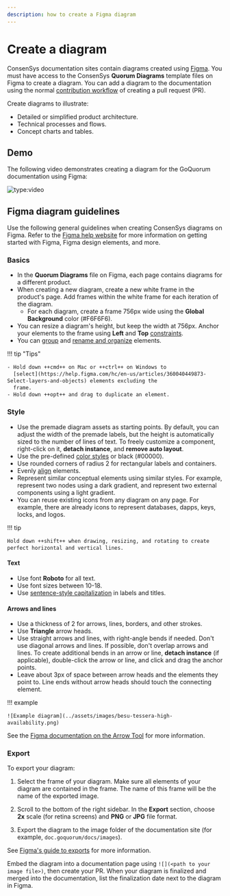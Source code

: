```yaml
---
description: how to create a Figma diagram
---
```


# Create a diagram

ConsenSys documentation sites contain diagrams created using [Figma](https://figma.com/).
You must have access to the ConsenSys **Quorum Diagrams** template files on Figma to create a diagram.
You can add a diagram to the documentation using the normal [contribution workflow](index.md#contribution-workflow) of
creating a pull request (PR).

Create diagrams to illustrate:

- Detailed or simplified product architecture.
- Technical processes and flows.
- Concept charts and tables.

## Demo

The following video demonstrates creating a diagram for the GoQuorum documentation using Figma:

![type:video](https://www.youtube.com/embed/2H-OeBkVOws)

## Figma diagram guidelines

Use the following general guidelines when creating ConsenSys diagrams on Figma.
Refer to the [Figma help website](https://help.figma.com/hc/en-us) for more information on getting started with Figma,
Figma design elements, and more.

### Basics

- In the **Quorum Diagrams** file on Figma, each page contains diagrams for a different product.
- When creating a new diagram, create a new white frame in the product's page.
  Add frames within the white frame for each iteration of the diagram.
    - For each diagram, create a frame 756px wide using the **Global Background** color (#F6F6F6).
- You can resize a diagram's height, but keep the width at 756px.
  Anchor your elements to the frame using **Left** and **Top**
  [constraints](https://help.figma.com/hc/en-us/articles/360039957734-Apply-constraints-to-define-how-layers-resize).
- You can [group](https://help.figma.com/hc/en-us/articles/360039832054-Frames-and-Groups) and
  [rename and organize](https://help.figma.com/hc/en-us/articles/360038663994-Name-and-organize-components) elements.

!!! tip "Tips"

    - Hold down ++cmd++ on Mac or ++ctrl++ on Windows to
      [select](https://help.figma.com/hc/en-us/articles/360040449873-Select-layers-and-objects) elements excluding the
      frame.
    - Hold down ++opt++ and drag to duplicate an element.

### Style

- Use the premade diagram assets as starting points.
  By default, you can adjust the width of the premade labels, but the height is automatically sized to the number of
  lines of text.
  To freely customize a component, right-click on it, **detach instance**, and **remove auto layout**.
- Use the pre-defined [color styles](https://help.figma.com/hc/en-us/articles/360039820134-Manage-and-share-styles) or
  black (#00000).
- Use rounded corners of radius 2 for rectangular labels and containers.
- Evenly [align](https://help.figma.com/hc/en-us/articles/360039956914-Adjust-alignment-rotation-and-position) elements.
- Represent similar conceptual elements using similar styles.
  For example, represent two nodes using a dark gradient, and represent two external components using a light gradient.
- You can reuse existing icons from any diagram on any page.
  For example, there are already icons to represent databases, dapps, keys, locks, and logos.

!!! tip

    Hold down ++shift++ when drawing, resizing, and rotating to create perfect horizontal and vertical lines.

#### Text

- Use font **Roboto** for all text.
- Use font sizes between 10-18.
- Use [sentence-style capitalization](https://docs.microsoft.com/en-us/style-guide/capitalization) in labels and titles.

#### Arrows and lines

- Use a thickness of 2 for arrows, lines, borders, and other strokes.
- Use **Triangle** arrow heads.
- Use straight arrows and lines, with right-angle bends if needed.
  Don't use diagonal arrows and lines.
  If possible, don't overlap arrows and lines.
  To create additional bends in an arrow or line, **detach instance** (if applicable), double-click the arrow or line,
  and click and drag the anchor points.
- Leave about 3px of space between arrow heads and the elements they point to.
  Line ends without arrow heads should touch the connecting element.

!!! example

    ![Example diagram](../assets/images/besu-tessera-high-availability.png)

See the
[Figma documentation on the Arrow Tool](https://help.figma.com/hc/en-us/articles/360040450133-Using-Shape-Tools#h_677f8eba-73c4-4987-a64b-c0226aaec392)
for more information.

### Export

To export your diagram:

1. Select the frame of your diagram.
    Make sure all elements of your diagram are contained in the frame.
    The name of this frame will be the name of the exported image.

1. Scroll to the bottom of the right sidebar.
    In the **Export** section, choose **2x** scale (for retina screens) and **PNG** or **JPG** file format.

1. Export the diagram to the image folder of the documentation site (for example, `doc.goquorum/docs/images`).

See [Figma's guide to exports](https://help.figma.com/hc/en-us/articles/360040028114-Guide-to-exports-in-Figma) for more
information.

Embed the diagram into a documentation page using `![](<path to your image file>)`, then create your PR.
When your diagram is finalized and merged into the documentation, list the finalization date next to the diagram in Figma.
